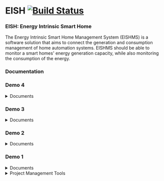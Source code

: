 # EISH [![Build Status](https://travis-ci.org/cos301-2019-se/EISH.svg?branch=master)](https://travis-ci.org/cos301-2019-se/EISH)

### EISH: Energy Intrinsic Smart Home
The Energy Intrinsic Smart Home Management System (EISHMS) is a software solution
that aims to connect the generation and consumption management of home automation systems. EISHMS should be able to monitor a smart homes' energy generation capacity, while also
monitoring the consumption of the energy.

### Documentation

### Demo 4
<details><summary> Documents</summary><br>
 <a href="https://github.com/cos301-2019-se/EISH/blob/master/Documentation/SRS_EISHv2Demo4.pdf" target="_blank">Software Requirement Specification AND Architectural Design</a>
<br>
 <a href="https://github.com/cos301-2019-se/EISH/blob/master/Documentation/usermanual v2.pdf" target="_blank">User Manual</a>
<br>
 <a href="https://github.com/cos301-2019-se/EISH/blob/master/Documentation/CodingStandarddemo4.pdf" target="_blank">Coding Standards </a>
<br>
 <a href="https://github.com/cos301-2019-se/EISH/blob/master/Documentation/testingPolicyVersion2demo4.pdf" target="_blank">Testing Policy</a>
</details>

### Demo 3

<details><summary> Documents</summary><br>
 <a href="https://github.com/cos301-2019-se/EISH/blob/master/Documentation/SRS_EISHDemo3.pdf" target="_blank">Software Requirement Specification AND Architectural Design</a>
<br>
 <a href="https://github.com/cos301-2019-se/EISH/blob/master/Documentation/usermanual.pdf" target="_blank">User Manual</a>
<br>
 <a href="https://github.com/cos301-2019-se/EISH/blob/master/Documentation/CodingStandard.pdf" target="_blank">Coding Standards</a>
<br>
 <a href="https://github.com/cos301-2019-se/EISH/blob/master/Documentation/testingPolicyVersion2.pdf" target="_blank">Testing Policy</a>
</details>

### Demo 2

<details><summary> Documents</summary><br>
<a href="https://github.com/cos301-2019-se/EISH/blob/master/Documentation/SRS_EISH_Demo2.pdf" target="_blank">Software Requirement Specification AND Architectural Design</a>
</details>

### Demo 1

<details><summary> Documents</summary><br>
<a href="https://github.com/cos301-2019-se/EISH/blob/master/Documentation/SRS_EISH.pdf" target="_blank">Software Requirement Specification</a>
</details>

<details><summary> Project Management Tools</summary><br>
<a href="https://trello.com/b/HwwqggZa/monotoneid" target="_blank">Administration Management Board</a> <br>
<a href="https://trello.com/b/zj2DTdGW/project-development" target="_blank">Project Management Board</a>
</details>







